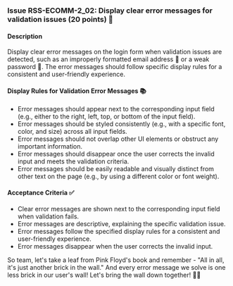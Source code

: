 ### Issue RSS-ECOMM-2_02: Display clear error messages for validation issues (20 points) 🚨

#### Description

Display clear error messages on the login form when validation issues are detected, such as an improperly formatted email address 📧 or a weak password 🔑. The error messages should follow specific display rules for a consistent and user-friendly experience.

#### Display Rules for Validation Error Messages 📚

- Error messages should appear next to the corresponding input field (e.g., either to the right, left, top, or bottom of the input field).
- Error messages should be styled consistently (e.g., with a specific font, color, and size) across all input fields.
- Error messages should not overlap other UI elements or obstruct any important information.
- Error messages should disappear once the user corrects the invalid input and meets the validation criteria.
- Error messages should be easily readable and visually distinct from other text on the page (e.g., by using a different color or font weight).

#### Acceptance Criteria ✅

- Clear error messages are shown next to the corresponding input field when validation fails.
- Error messages are descriptive, explaining the specific validation issue.
- Error messages follow the specified display rules for a consistent and user-friendly experience.
- Error messages disappear when the user corrects the invalid input.

So team, let's take a leaf from Pink Floyd's book and remember - "All in all, it's just another brick in the wall." And every error message we solve is one less brick in our user's wall! Let's bring the wall down together! 🎸🧱
